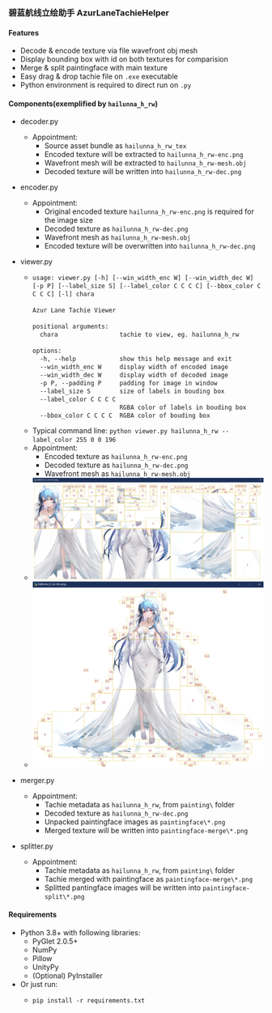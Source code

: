### 碧蓝航线立绘助手 AzurLaneTachieHelper

#### Features

- Decode & encode texture via file wavefront obj mesh
- Display bounding box with id on both textures for comparision
- Merge & split paintingface with main texture
- Easy drag & drop tachie file on `.exe` executable
- Python environment is required to direct run on `.py`

#### Components(exemplified by `hailunna_h_rw`)

- decoder.py
  - Appointment:
    - Source asset bundle as `hailunna_h_rw_tex`
    - Encoded texture will be extracted to `hailunna_h_rw-enc.png`
    - Wavefront mesh will be extracted to `hailunna_h_rw-mesh.obj`
    - Decoded texture will be written into `hailunna_h_rw-dec.png`

- encoder.py
  - Appointment:
    - Original encoded texture `hailunna_h_rw-enc.png` is required for the image size 
    - Decoded texture as `hailunna_h_rw-dec.png`
    - Wavefront mesh as `hailunna_h_rw-mesh.obj`
    - Encoded texture will be overwritten into `hailunna_h_rw-dec.png`

- viewer.py
  - ```
    usage: viewer.py [-h] [--win_width_enc W] [--win_width_dec W] [-p P] [--label_size S] [--label_color C C C C] [--bbox_color C C C C] [-l] chara

    Azur Lane Tachie Viewer

    positional arguments:
      chara                 tachie to view, eg. hailunna_h_rw

    options:
      -h, --help            show this help message and exit
      --win_width_enc W     display width of encoded image
      --win_width_dec W     display width of decoded image
      -p P, --padding P     padding for image in window
      --label_size S        size of labels in bouding box
      --label_color C C C C
                            RGBA color of labels in bouding box
      --bbox_color C C C C  RGBA color of bouding box
    ```
  - Typical command line: `python viewer.py hailunna_h_rw --label_color 255 0 0 196`
  - Appointment:
    - Encoded texture as `hailunna_h_rw-enc.png`
    - Decoded texture as `hailunna_h_rw-dec.png`
    - Wavefront mesh as `hailunna_h_rw-mesh.obj`
  - <img src="img/enc_view.png" width="640" />
  - <img src="img/dec_view.png" width="640" />

- merger.py
  - Appointment:
    - Tachie metadata as `hailunna_h_rw`, from `painting\` folder
    - Decoded texture as `hailunna_h_rw-dec.png`
    - Unpacked paintingface images as `paintingface\*.png`
    - Merged texture will be written into `paintingface-merge\*.png`

- splitter.py
  - Appointment:
    - Tachie metadata as `hailunna_h_rw`, from `painting\` folder
    - Tachie merged with paintingface as `paintingface-merge\*.png`
    - Splitted pantingface images will be written into `paintingface-split\*.png`


#### Requirements

- Python 3.8+ with following libraries:
  - PyGlet 2.0.5+
  - NumPy
  - Pillow
  - UnityPy
  - (Optional) PyInstaller
- Or just run:
  - ```shell
    pip install -r requirements.txt
    ```